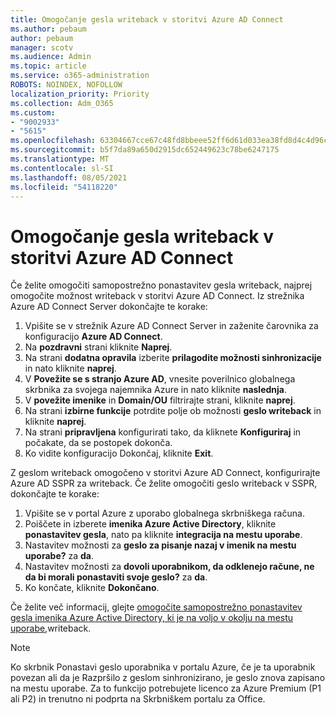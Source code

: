 ```yaml
---
title: Omogočanje gesla writeback v storitvi Azure AD Connect
ms.author: pebaum
author: pebaum
manager: scotv
ms.audience: Admin
ms.topic: article
ms.service: o365-administration
ROBOTS: NOINDEX, NOFOLLOW
localization_priority: Priority
ms.collection: Adm_O365
ms.custom:
- "9002933"
- "5615"
ms.openlocfilehash: 63304667cce67c48fd8bbeee52ff6d61d033ea38fd8d4c4d96c240847dab2cab
ms.sourcegitcommit: b5f7da89a650d2915dc652449623c78be6247175
ms.translationtype: MT
ms.contentlocale: sl-SI
ms.lasthandoff: 08/05/2021
ms.locfileid: "54118220"
---
```

# <a name="enable-password-writeback-in-azure-ad-connect"></a>Omogočanje gesla writeback v storitvi Azure AD Connect

Če želite omogočiti samopostrežno ponastavitev gesla writeback, najprej omogočite možnost writeback v storitvi Azure AD Connect. Iz strežnika Azure AD Connect Server dokončajte te korake:

1. Vpišite se v strežnik Azure AD Connect Server in zaženite čarovnika za konfiguracijo **Azure AD Connect**.
2. Na **pozdravni** strani kliknite **Naprej**. 
3. Na strani **dodatna opravila** izberite **prilagodite možnosti sinhronizacije** in nato kliknite **naprej**.
4. V **Povežite se s stranjo Azure AD**, vnesite poverilnico globalnega skrbnika za svojega najemnika Azure in nato kliknite **naslednja**.
5. V **povežite imenike** in **Domain/OU** filtrirajte strani, kliknite **naprej**.
6. Na strani **izbirne funkcije** potrdite polje ob možnosti **geslo writeback** in kliknite **naprej**.
7. Na strani **pripravljena** konfigurirati tako, da kliknete **Konfiguriraj** in počakate, da se postopek dokonča.
8. Ko vidite konfiguracijo Dokončaj, kliknite **Exit**.

Z geslom writeback omogočeno v storitvi Azure AD Connect, konfigurirajte Azure AD SSPR za writeback.  Če želite omogočiti geslo writeback v SSPR, dokončajte te korake:

1. Vpišite se v portal Azure z uporabo globalnega skrbniškega računa.
2. Poiščete in izberete **imenika Azure Active Directory**, kliknite **ponastavitev gesla**, nato pa kliknite **integracija na mestu uporabe**.
3. Nastavitev možnosti za **geslo za pisanje nazaj v imenik na mestu uporabe?** za **da**.
4. Nastavitev možnosti za **dovoli uporabnikom, da odklenejo račune, ne da bi morali ponastaviti svoje geslo?** za **da**.
5. Ko končate, kliknite **Dokončano**.

Če želite več informacij, glejte [omogočite samopostrežno ponastavitev gesla imenika Azure Active Directory, ki je na voljo v okolju na mestu uporabe,](https://docs.microsoft.com/azure/active-directory/authentication/tutorial-enable-sspr-writeback)writeback.

> [!NOTE]
>  Ko skrbnik Ponastavi geslo uporabnika v portalu Azure, če je ta uporabnik povezan ali da je Razpršilo z geslom sinhronizirano, je geslo znova zapisano na mestu uporabe. Za to funkcijo potrebujete licenco za Azure Premium (P1 ali P2) in trenutno ni podprta na Skrbniškem portalu za Office.
